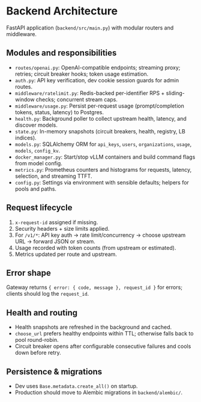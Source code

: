 # Backend Architecture

FastAPI application (`backend/src/main.py`) with modular routers and middleware.

## Modules and responsibilities
- `routes/openai.py`: OpenAI-compatible endpoints; streaming proxy; retries; circuit breaker hooks; token usage estimation.
- `auth.py`: API key verification, dev cookie session guards for admin routes.
- `middleware/ratelimit.py`: Redis-backed per-identifier RPS + sliding-window checks; concurrent stream caps.
- `middleware/usage.py`: Persist per-request usage (prompt/completion tokens, status, latency) to Postgres.
- `health.py`: Background poller to collect upstream health, latency, and discover models.
- `state.py`: In-memory snapshots (circuit breakers, health, registry, LB indices).
- `models.py`: SQLAlchemy ORM for `api_keys`, `users`, `organizations`, `usage`, `models`, `config_kv`.
- `docker_manager.py`: Start/stop vLLM containers and build command flags from model config.
- `metrics.py`: Prometheus counters and histograms for requests, latency, selection, and streaming TTFT.
- `config.py`: Settings via environment with sensible defaults; helpers for pools and paths.

## Request lifecycle
1. `x-request-id` assigned if missing.
2. Security headers + size limits applied.
3. For `/v1/*`: API key auth → rate limit/concurrency → choose upstream URL → forward JSON or stream.
4. Usage recorded with token counts (from upstream or estimated).
5. Metrics updated per route and upstream.

## Error shape
Gateway returns `{ error: { code, message }, request_id }` for errors; clients should log the `request_id`.

## Health and routing
- Health snapshots are refreshed in the background and cached.
- `choose_url` prefers healthy endpoints within TTL; otherwise falls back to pool round-robin.
- Circuit breaker opens after configurable consecutive failures and cools down before retry.

## Persistence & migrations
- Dev uses `Base.metadata.create_all()` on startup.
- Production should move to Alembic migrations in `backend/alembic/`.
